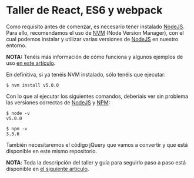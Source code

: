 # Taller de React, ES6 y webpack

Como requisito antes de comenzar, es necesario tener instalado [NodeJS](https://nodejs.org/en/). Para ello, recomendamos el uso de [NVM](https://github.com/creationix/nvm) (Node Version Manager), con el cual podemos instalar y utilizar varias versiones de [NodeJS](https://nodejs.org/en/) en nuestro entorno.

**NOTA:** Tenéis más información de cómo funciona y algunos ejemplos de uso [en este artículo](http://programmeratwork.com/blog/2015/07/24/gestion-eficiente-de-tus-instalaciones-de-nodejs/).

En definitiva, si ya tenéis NVM instalado, sólo tenéis que ejecutar:

    $ nvm install v5.0.0

Con lo que al ejecutar los siguientes comandos, deberiais ver sin problema las versiones correctas de [NodeJS](https://nodejs.org/en/) y [NPM](https://www.npmjs.com/):

    $ node -v
    v5.0.0

    $ npm -v
    3.3.6

También necesitaremos el código jQuery que vamos a convertir y que está disponible en este mismo repositorio.

**NOTA**: Toda la descripción del taller y guía para seguirlo paso a paso está disponible en [el siguiente artículo](https://github.com/borillo/codemotion-2015/blob/master/taller.pdf).
